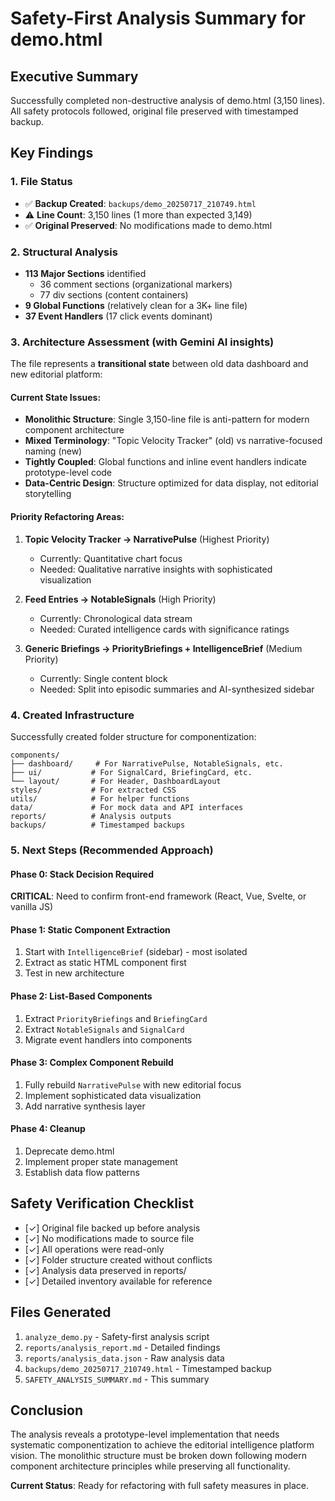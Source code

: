# Safety-First Analysis Summary for demo.html

## Executive Summary
Successfully completed non-destructive analysis of demo.html (3,150 lines). All safety protocols followed, original file preserved with timestamped backup.

## Key Findings

### 1. File Status
- ✅ **Backup Created**: `backups/demo_20250717_210749.html`
- ⚠️ **Line Count**: 3,150 lines (1 more than expected 3,149)
- ✅ **Original Preserved**: No modifications made to demo.html

### 2. Structural Analysis
- **113 Major Sections** identified
  - 36 comment sections (organizational markers)
  - 77 div sections (content containers)
- **9 Global Functions** (relatively clean for a 3K+ line file)
- **37 Event Handlers** (17 click events dominant)

### 3. Architecture Assessment (with Gemini AI insights)
The file represents a **transitional state** between old data dashboard and new editorial platform:

#### Current State Issues:
- **Monolithic Structure**: Single 3,150-line file is anti-pattern for modern component architecture
- **Mixed Terminology**: "Topic Velocity Tracker" (old) vs narrative-focused naming (new)
- **Tightly Coupled**: Global functions and inline event handlers indicate prototype-level code
- **Data-Centric Design**: Structure optimized for data display, not editorial storytelling

#### Priority Refactoring Areas:
1. **Topic Velocity Tracker → NarrativePulse** (Highest Priority)
   - Currently: Quantitative chart focus
   - Needed: Qualitative narrative insights with sophisticated visualization

2. **Feed Entries → NotableSignals** (High Priority)
   - Currently: Chronological data stream
   - Needed: Curated intelligence cards with significance ratings

3. **Generic Briefings → PriorityBriefings + IntelligenceBrief** (Medium Priority)
   - Currently: Single content block
   - Needed: Split into episodic summaries and AI-synthesized sidebar

### 4. Created Infrastructure
Successfully created folder structure for componentization:
```
components/
├── dashboard/     # For NarrativePulse, NotableSignals, etc.
├── ui/           # For SignalCard, BriefingCard, etc.
└── layout/       # For Header, DashboardLayout
styles/           # For extracted CSS
utils/            # For helper functions
data/             # For mock data and API interfaces
reports/          # Analysis outputs
backups/          # Timestamped backups
```

### 5. Next Steps (Recommended Approach)

#### Phase 0: Stack Decision Required
**CRITICAL**: Need to confirm front-end framework (React, Vue, Svelte, or vanilla JS)

#### Phase 1: Static Component Extraction
1. Start with `IntelligenceBrief` (sidebar) - most isolated
2. Extract as static HTML component first
3. Test in new architecture

#### Phase 2: List-Based Components
1. Extract `PriorityBriefings` and `BriefingCard`
2. Extract `NotableSignals` and `SignalCard`
3. Migrate event handlers into components

#### Phase 3: Complex Component Rebuild
1. Fully rebuild `NarrativePulse` with new editorial focus
2. Implement sophisticated data visualization
3. Add narrative synthesis layer

#### Phase 4: Cleanup
1. Deprecate demo.html
2. Implement proper state management
3. Establish data flow patterns

## Safety Verification Checklist
- [✓] Original file backed up before analysis
- [✓] No modifications made to source file
- [✓] All operations were read-only
- [✓] Folder structure created without conflicts
- [✓] Analysis data preserved in reports/
- [✓] Detailed inventory available for reference

## Files Generated
1. `analyze_demo.py` - Safety-first analysis script
2. `reports/analysis_report.md` - Detailed findings
3. `reports/analysis_data.json` - Raw analysis data
4. `backups/demo_20250717_210749.html` - Timestamped backup
5. `SAFETY_ANALYSIS_SUMMARY.md` - This summary

## Conclusion
The analysis reveals a prototype-level implementation that needs systematic componentization to achieve the editorial intelligence platform vision. The monolithic structure must be broken down following modern component architecture principles while preserving all functionality.

**Current Status**: Ready for refactoring with full safety measures in place.